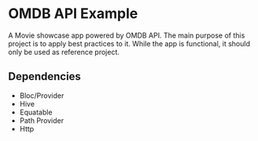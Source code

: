 # OMDB API Example

A Movie showcase app powered by OMDB API. The main purpose of this project is to apply best practices to it. While the app is functional, it should only be used as reference project.

## Dependencies

- Bloc/Provider
- Hive
- Equatable
- Path Provider
- Http

